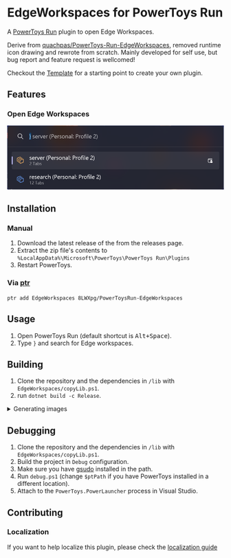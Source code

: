 # EdgeWorkspaces for PowerToys Run

A [PowerToys Run](https://aka.ms/PowerToysOverview_PowerToysRun) plugin to open Edge Workspaces.

Derive from [quachpas/PowerToys-Run-EdgeWorkspaces](https://github.com/quachpas/PowerToys-Run-EdgeWorkspaces), removed runtime icon drawing and rewrote from scratch. Mainly developed for self use, but bug report and feature request is wellcomed!

Checkout the [Template](https://github.com/8LWXpg/PowerToysRun-PluginTemplate) for a starting point to create your own plugin.

## Features

### Open Edge Workspaces

![Open Edge Workspaces](./assets/demo.png)

## Installation

### Manual

1. Download the latest release of the from the releases page.
2. Extract the zip file's contents to `%LocalAppData%\Microsoft\PowerToys\PowerToys Run\Plugins`
3. Restart PowerToys.

### Via [ptr](https://github.com/8LWXpg/ptr)

```shell
ptr add EdgeWorkspaces 8LWXpg/PowerToysRun-EdgeWorkspaces
```

## Usage

1. Open PowerToys Run (default shortcut is <kbd>Alt+Space</kbd>).
2. Type `}` and search for Edge workspaces.

## Building

1. Clone the repository and the dependencies in `/lib` with `EdgeWorkspaces/copyLib.ps1`.
2. run `dotnet build -c Release`.

<details>
<summary>Generating images</summary>

#### Prerequisites

- [oxipng](https://github.com/shssoichiro/oxipng)
- [Inkscape](https://inkscape.org)

Both can be installed with `winget`

```shell
winget install oxipng inkscape
```

After that, you can run the `generateImages.ps1` script (Powershell 7) to generate the images.

</details>

## Debugging

1. Clone the repository and the dependencies in `/lib` with `EdgeWorkspaces/copyLib.ps1`.
2. Build the project in `Debug` configuration.
3. Make sure you have [gsudo](https://github.com/gerardog/gsudo) installed in the path.
4. Run `debug.ps1` (change `$ptPath` if you have PowerToys installed in a different location).
5. Attach to the `PowerToys.PowerLauncher` process in Visual Studio.

## Contributing

### Localization

If you want to help localize this plugin, please check the [localization guide](./Localizing.md)
